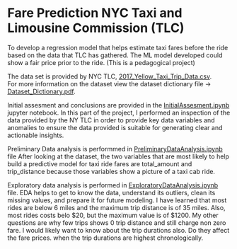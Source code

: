 # Fare Prediction NYC Taxi and Limousine Commission (TLC)
To develop a regression model that helps estimate taxi fares before the ride based on the data that TLC has gathered. The ML model developed could show a fair price prior to the ride. (This is a pedagogical project)

The data set is provided by NYC TLC, [2017_Yellow_Taxi_Trip_Data.csv](2017_Yellow_Taxi_Trip_Data.csv).<br>
For more information on the dataset view the dataset dictionary file -> [Dataset_Dictionary.pdf](Dataset_Dictionary.pdf).

Initial assesment and conclusions are provided in the [InitialAssesment.ipynb](InitialAssesment.ipynb)  jupyter notebook. In this part of the project, I performed an inspection of the data provided by the NY TLC in order to provide key data variables and anomalies to ensure the data provided is suitable for generating clear and actionable insights.<br>

Preliminary Data analysis is performmed in [PreliminaryDataAnalysis.ipynb](PreliminaryDataAnalysis.ipynb) file After looking at the dataset, the two variables that are most likely to help build a predictive model for taxi ride fares are total_amount and trip_distance because those variables show a picture of a taxi cab ride.<br>

Exploratory data analysis is performed in [ExploratoryDataAnalysis.ipynb](ExploratoryDataAnalysis.ipynb) file. EDA helps to get to know the data, understand its outliers, clean its missing values, and prepare it for future modeling. I have learned that most rides are below 6 miles and the maximum trip distance is of 35 miles. Also, most rides costs belo $20, but the maximum value is of $1200. My other questions are why few trips shows 0 trip distance and still charge non zero fare. I would likely want to know about the trip durations also. Do they affect the fare prices. when the trip durations are highest chronologically.
